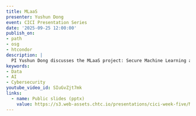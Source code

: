 ```yaml
---
title: MLaaS
presenter: Yushun Dong
event: CICI Presentation Series
date: '2025-09-25 12:00:00'
publish_on:
- path
- osg
- htcondor
description: |
  PI Yushun Dong discusses the MLaaS project: Secure Machine Learning as a Service for Collaborative Scientific Research. The project aims to establish a secure framework to protect the three stakeholders in collaborative scientific computing environments: the model owner, the data provider, and the model user.
keywords:
- Data
- AI
- Cybersecurity
youtube_video_id: SIuGvZjt7mk
links:
  - name: Public slides (pptx)
    value: https://s3.web-assets.chtc.io/presentations/cici-week-five/MLaaS Quad Chart.pptx
---
```

